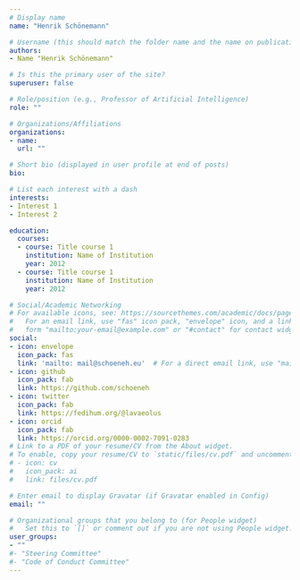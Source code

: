```yaml
---
# Display name
name: "Henrik Schönemann"

# Username (this should match the folder name and the name on publications)
authors:
- Name "Henrik Schönemann"

# Is this the primary user of the site?
superuser: false

# Role/position (e.g., Professor of Artificial Intelligence)
role: ""

# Organizations/Affiliations
organizations:
- name: 
  url: ""

# Short bio (displayed in user profile at end of posts)
bio: 

# List each interest with a dash
interests:
- Interest 1
- Interest 2

education:
  courses:
  - course: Title course 1
    institution: Name of Institution
    year: 2012
  - course: Title course 1
    institution: Name of Institution
    year: 2012

# Social/Academic Networking
# For available icons, see: https://sourcethemes.com/academic/docs/page-builder/#icons
#   For an email link, use "fas" icon pack, "envelope" icon, and a link in the
#   form "mailto:your-email@example.com" or "#contact" for contact widget.
social:
- icon: envelope
  icon_pack: fas
  link: 'mailto: mail@schoeneh.eu'  # For a direct email link, use "mailto:test@example.org".
- icon: github
  icon_pack: fab
  link: https://github.com/schoeneh
- icon: twitter
  icon_pack: fab
  link: https://fedihum.org/@lavaeolus
- icon: orcid
  icon_pack: fab
  link: https://orcid.org/0000-0002-7091-0283
# Link to a PDF of your resume/CV from the About widget.
# To enable, copy your resume/CV to `static/files/cv.pdf` and uncomment the lines below.
# - icon: cv
#   icon_pack: ai
#   link: files/cv.pdf

# Enter email to display Gravatar (if Gravatar enabled in Config)
email: ""

# Organizational groups that you belong to (for People widget)
#   Set this to `[]` or comment out if you are not using People widget.
user_groups:
- ""
#- "Steering Committee"
#- "Code of Conduct Committee"
---
```

